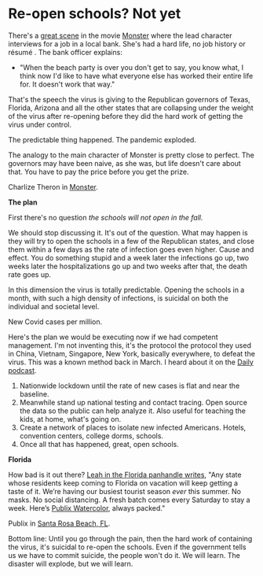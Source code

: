 # Re-open schools? Not yet
There's a <a href="https://www.youtube.com/watch?v=sraDVyksYMs">great scene</a> in the movie <a href="https://www.youtube.com/watch?v=vq70brIQP40">Monster</a> where the lead character interviews for a job in a local bank. She's had a hard life, no job history or résumé . The bank officer explains: 
* "When the beach party is over you don't get to say, you know what, I think now I'd like to have what everyone else has worked their entire life for. It doesn't work that way."

That's the speech the virus is giving to the Republican governors of Texas, Florida, Arizona and all the other states that are collapsing under the weight of the virus after re-opening before they did the hard work of getting the virus under control. 

The predictable thing happened. The pandemic exploded. 

The analogy to the main character of Monster is pretty close to perfect. The governors may have been naive, as she was, but life doesn't care about that. You have to pay the price before you get the prize.

Charlize Theron in <a href="https://en.wikipedia.org/wiki/Monster_(2003_film)">Monster</a>.

<b>The plan</b>

First there's no question <i>the schools will not open in the fall. </i>

We should stop discussing it. It's out of the question. What may happen is they will try to open the schools in a few of the Republican states, and close them within a few days as the rate of infection goes even higher. Cause and effect. You do something stupid and a week later the infections go up, two weeks later the hospitalizations go up and two weeks after that, the death rate goes up. 

In this dimension the virus is totally predictable. Opening the schools in a month, with such a high density of infections, is suicidal on both the individual and societal level. 

New Covid cases per million. 

Here's the plan we would be executing now if we had competent management. I'm not inventing this, it's the protocol the protocol they used in China, Vietnam, Singapore, New York, basically everywhere, to defeat the virus. This was a known method back in March. I heard about it on the <a href="https://www.nytimes.com/2020/03/12/podcasts/the-daily/coronavirus-pandemic.html">Daily podcast</a>.  
1. Nationwide lockdown until the rate of new cases is flat and near the baseline.  
2. Meanwhile stand up national testing and contact tracing. Open source the data so the public can help analyze it. Also useful for teaching the kids, at home, what's going on.
3. Create a network of places to isolate new infected Americans. Hotels, convention centers, college dorms, schools.  
4. Once all that has happened, great, open schools.

<b>Florida</b>

How bad is it out there? <a href="https://twitter.com/LeahDaisyD/status/1282314539460112389">Leah in the Florida panhandle writes</a>, "Any state whose residents keep coming to Florida on vacation will keep getting a taste of it. We’re having our busiest tourist season <i>ever</i> this summer. No masks. No social distancing. A fresh batch comes every Saturday to stay a week. Here’s <a href="https://www.publix.com/locations/153-watercolor-crossings">Publix Watercolor</a>, always packed."

Publix in <a href="https://www.google.com/maps/place/Santa+Rosa+Beach,+FL+32459/@30.3960316,-87.3494376,8z/data=!4m5!3m4!1s0x8893e19100c879b1:0xaadc3fb91d731d0b!8m2!3d30.3960324!4d-86.2288322">Santa Rosa Beach, FL</a>.

Bottom line: Until you go through the pain, then the hard work of containing the virus, it's suicidal to re-open the schools. Even if the government tells us we have to commit suicide, the people won't do it. We will learn. The disaster will explode, but we will learn.

